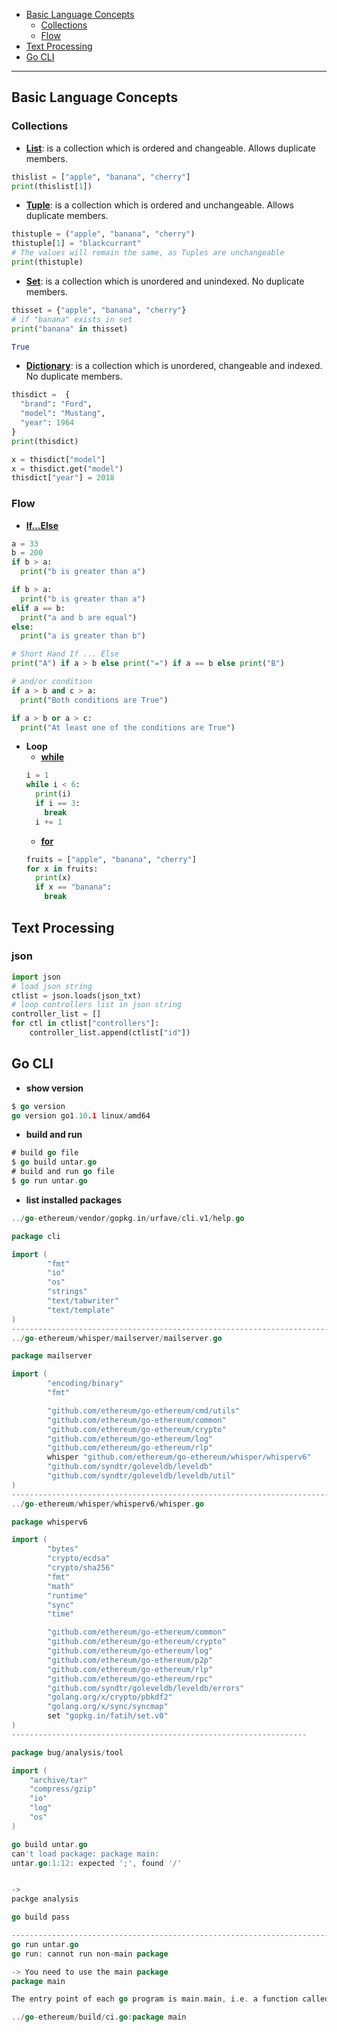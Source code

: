 - [Basic Language Concepts](#basic-language-concepts)
    - [Collections](#collections)
    - [Flow](#flow)
- [Text Processing](#text-processing)
- [Go CLI](#go-cli)
***

## Basic Language Concepts

### Collections
- **[List](https://www.w3schools.com/python/python_lists.asp)**: is a collection which is ordered and changeable. Allows duplicate members.
```python
thislist = ["apple", "banana", "cherry"]
print(thislist[1])
```
- **[Tuple](https://www.w3schools.com/python/python_tuples.asp)**: is a collection which is ordered and unchangeable. Allows duplicate members.
```python
thistuple = ("apple", "banana", "cherry")
thistuple[1] = "blackcurrant"
# The values will remain the same, as Tuples are unchangeable
print(thistuple)
```
- **[Set](https://www.w3schools.com/python/python_sets.asp)**: is a collection which is unordered and unindexed. No duplicate members.
```python
thisset = {"apple", "banana", "cherry"}
# if "banana" exists in set
print("banana" in thisset)

True
```
- **[Dictionary](https://www.w3schools.com/python/python_dictionaries.asp)**: is a collection which is unordered, changeable and indexed. No duplicate members.
```python
thisdict =	{
  "brand": "Ford",
  "model": "Mustang",
  "year": 1964
}
print(thisdict)

x = thisdict["model"]
x = thisdict.get("model")
thisdict["year"] = 2018
```

### Flow
- **[If...Else](https://www.w3schools.com/python/python_conditions.asp)**
```python
a = 33
b = 200
if b > a:
  print("b is greater than a")

if b > a:
  print("b is greater than a")
elif a == b:
  print("a and b are equal")
else:
  print("a is greater than b")

# Short Hand If ... Else
print("A") if a > b else print("=") if a == b else print("B") 

# and/or condition
if a > b and c > a:
  print("Both conditions are True")

if a > b or a > c:
  print("At least one of the conditions are True")
```
- **Loop**
    - **[while](https://www.w3schools.com/python/python_while_loops.asp)**
    ```python
    i = 1
    while i < 6:
      print(i)
      if i == 3:
        break
      i += 1 
    ```
    - **[for](https://www.w3schools.com/python/python_for_loops.asp)**
    ```python
    fruits = ["apple", "banana", "cherry"]
    for x in fruits:
      print(x)
      if x == "banana":
        break
    ```

## Text Processing
### json
```python
import json
# load json string
ctlist = json.loads(json_txt)
# loop controllers list in json string
controller_list = []
for ctl in ctlist["controllers"]:
    controller_list.append(ctlist["id"])
```

## Go CLI
- **show version**
```go
$ go version
go version go1.10.1 linux/amd64
```

- **build and run**
```go
# build go file
$ go build untar.go
# build and run go file
$ go run untar.go
```

- **list installed packages**
```go
../go-ethereum/vendor/gopkg.in/urfave/cli.v1/help.go

package cli

import (
        "fmt"
        "io"
        "os"
        "strings"
        "text/tabwriter"
        "text/template"
)
--------------------------------------------------------------------------
../go-ethereum/whisper/mailserver/mailserver.go

package mailserver

import (
        "encoding/binary"
        "fmt"

        "github.com/ethereum/go-ethereum/cmd/utils"
        "github.com/ethereum/go-ethereum/common"
        "github.com/ethereum/go-ethereum/crypto"
        "github.com/ethereum/go-ethereum/log"
        "github.com/ethereum/go-ethereum/rlp"
        whisper "github.com/ethereum/go-ethereum/whisper/whisperv6"
        "github.com/syndtr/goleveldb/leveldb"
        "github.com/syndtr/goleveldb/leveldb/util"
)
--------------------------------------------------------------------------
../go-ethereum/whisper/whisperv6/whisper.go

package whisperv6

import (
        "bytes"
        "crypto/ecdsa"
        "crypto/sha256"
        "fmt"
        "math"
        "runtime"
        "sync"
        "time"

        "github.com/ethereum/go-ethereum/common"
        "github.com/ethereum/go-ethereum/crypto"
        "github.com/ethereum/go-ethereum/log"
        "github.com/ethereum/go-ethereum/p2p"
        "github.com/ethereum/go-ethereum/rlp"
        "github.com/ethereum/go-ethereum/rpc"
        "github.com/syndtr/goleveldb/leveldb/errors"
        "golang.org/x/crypto/pbkdf2"
        "golang.org/x/sync/syncmap"
        set "gopkg.in/fatih/set.v0"
)
------------------------------------------------------------------

package bug/analysis/tool

import (
	"archive/tar"
	"compress/gzip"
	"io"
	"log"
	"os"
)

go build untar.go 
can't load package: package main: 
untar.go:1:12: expected ';', found '/'


-> 
packge analysis

go build pass

-------------------------------------------------------------------------
go run untar.go 
go run: cannot run non-main package

-> You need to use the main package
package main

The entry point of each go program is main.main, i.e. a function called main in a package called main. You have to provide such a main package.

../go-ethereum/build/ci.go:package main
```